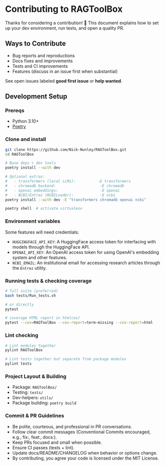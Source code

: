 # Contributing to RAGToolBox

Thanks for considering a contribution! 🎉 This document explains how to set up your dev environment, run tests, and open a quality PR.

## Ways to Contribute
- Bug reports and reproductions
- Docs fixes and improvements
- Tests and CI improvements
- Features (discuss in an issue first when substantial)

See open issues labeled **good first issue** or **help wanted**.

## Development Setup

### Prereqs

- Python 3.10+
- [Poetry](https://python-poetry.org/docs/#installation)

### Clone and install

```bash
git clone https://github.com/Nick-Nunley/RAGToolBox.git
cd RAGToolBox

# Base deps + dev tools
poetry install --with dev

# Optional extras:
#   - transformers (local LLMs):          -E transformers
#   - chromadb backend:                    -E chromadb
#   - openai embeddings:                   -E openai
#   - NCBI/Entrez (NCBILoader):            -E ncbi
poetry install --with dev -E "transformers chromadb openai ncbi"

poetry shell  # activate virtualenv

```

### Environment variables

Some features will need credentials:

- `HUGGINGFACE_API_KEY`: A HuggingFace access token for interfacing with models through the HuggingFace API.
- `OPENAI_API_KEY`: An OpenAI access token for using OpenAI's embedding system and other features.
- `NCBI_EMAIL`: An institutional email for accessing research articles through the `Entrez` utility.

### Running tests & checking coverage

```bash
# full suite (preferred)
bash tests/Run_tests.sh

# or directly
pytest

# coverage HTML report in htmlcov/
pytest --cov=RAGToolBox --cov-report=term-missing --cov-report=html

```

### Lint checking

```bash
# Lint modules together
pylint RAGToolBox

# Lint tests together but separate from package modules
pylint tests

```

### Project Layout & Building

- Package: `RAGToolBox/`
- Testing: `tests/`
- Dev-helpers: `utils/`
- Package building: `poetry build`

### Commit & PR Guidelines

- Be polite, courteous, and professional in PR conversations.
- Follow clear commit messages (Conventional Commits encouraged, e.g., fix:, feat:, docs:).
- Keep PRs focused and small when possible.
- Ensure CI passes (tests + lint).
- Update docs/README/CHANGELOG when behavior or options change.
- By contributing, you agree your code is licensed under the MIT License.

